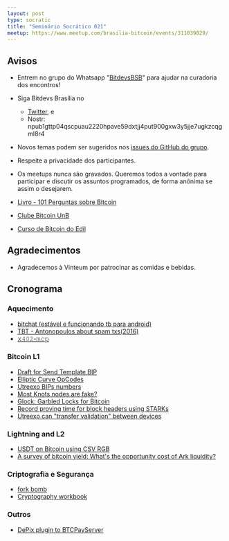 ```yaml
---
layout: post
type: socratic
title: "Seminário Socrático 021"
meetup: https://www.meetup.com/brasilia-bitcoin/events/311039829/
---
```


## Avisos

* Entrem no grupo do Whatsapp "[BitdevsBSB](https://chat.whatsapp.com/KxuGyYu4TZy94KcA1yXCzi)" para ajudar na curadoria dos encontros!
* Siga Bitdevs Brasília no 
    * [Twitter](https://twitter.com/BitDevsBSB), e 
    * Nostr: npub1gttp04qscpuau2220hpave59dxtjj4put900gxw3y5jje7ugkzcqgml8r4

* Novos temas podem ser sugeridos nos [issues do GitHub do grupo](https://github.com/BitDevsBSB/BitDevsBSB/issues).
* Respeite a privacidade dos participantes.
* Os meetups nunca são gravados. Queremos todos a vontade para participar e discutir os assuntos programados, de forma anônima se assim o desejarem.
* [Livro - 101 Perguntas sobre Bitcoin](https://bitcoin101.site)
* [Clube Bitcoin UnB](https://x.com/ClubeBitcoinUnB)
* [Curso de Bitcoin do Edil](https://www.youtube.com/watch?v=gCgdCgyHFqw&list=PLfdR3_dt2rbexb-ohbaLLzAuNAp7Ypt8u)

## Agradecimentos

* Agradecemos à Vinteum por patrocinar as comidas e bebidas.

## Cronograma

### Aquecimento
* [bitchat (estável e funcionando tb para android)](https://bitchat.free/)
* [TBT - Antonopoulos about spam txs(2016)](https://www.youtube.com/watch?v=Y2IO6m5E_MM)
* [𝚡𝟺𝟶𝟸-𝚖𝚌𝚙](https://x.com/vercel/status/1966549876289999173)

### Bitcoin L1
* [Draft for Send Template BIP](https://github.com/ajtowns/bips/pull/7)
* [Elliptic Curve OpCodes](https://github.com/bitcoin/bips/pull/1945)
* [Utreexo BIPs numbers](https://x.com/murchandamus/status/1962884941886443740)
* [Most Knots nodes are fake?](https://x.com/callebtc/status/1966957840246923656)
* [Glock: Garbled Locks for Bitcoin](https://cdn.prod.website-files.com/67cfca80708eb505376820af/68a3e174eaff71d197ac4080_glock.pdf)
* [Record proving time for block headers using STARKs](https://xcancel.com/dimahledba/status/1965069234985439331)
* [Utreexo can "transfer validation" between devices](https://x.com/Erik17192799/status/1965900310733316382)

### Lightning and L2
* [USDT on Bitcoin using CSV RGB](https://x.com/BitcoinNewsCom/status/1961042826017349929)
* [A survey of bitcoin yield: What's the opportunity cost of Ark liquidity?](https://blog.second.tech/survey-of-bitcoin-yield/)

### Criptografia e Segurança
* [fork bomb](https://benpool.space/tx/d03209cd5e6d763576dd90880a6e033f4bfc2dd6f762dd638141abd1d1d2ffa8)
* [Cryptography workbook](https://delvingbitcoin.org/t/provable-cryptography-for-bitcoin-an-introduction-workbook/1974)

### Outros
* [DePix plugin to BTCPayServer](https://x.com/thgO_O/status/1963649535411880112)

